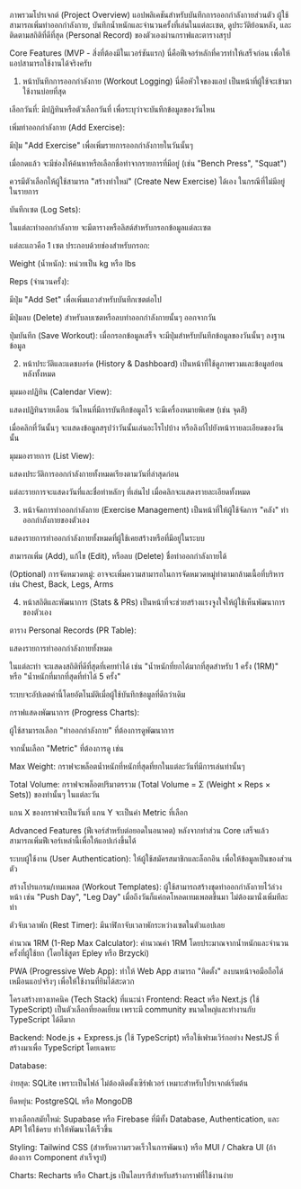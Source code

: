 ภาพรวมโปรเจกต์ (Project Overview)
แอปพลิเคชันสำหรับบันทึกการออกกำลังกายส่วนตัว ผู้ใช้สามารถเพิ่มท่าออกกำลังกาย, บันทึกน้ำหนักและจำนวนครั้งที่เล่นในแต่ละเซต, ดูประวัติย้อนหลัง, และติดตามสถิติที่ดีที่สุด (Personal Record) ของตัวเองผ่านกราฟและตารางสรุป

Core Features (MVP - สิ่งที่ต้องมีในเวอร์ชันแรก)
นี่คือฟีเจอร์หลักที่ควรทำให้เสร็จก่อน เพื่อให้แอปสามารถใช้งานได้จริงครับ

1. หน้าบันทึกการออกกำลังกาย (Workout Logging)
นี่คือหัวใจของแอป เป็นหน้าที่ผู้ใช้จะเข้ามาใช้งานบ่อยที่สุด

เลือกวันที่: มีปฏิทินหรือตัวเลือกวันที่ เพื่อระบุว่าจะบันทึกข้อมูลของวันไหน

เพิ่มท่าออกกำลังกาย (Add Exercise):

มีปุ่ม "Add Exercise" เพื่อเพิ่มรายการออกกำลังกายในวันนั้นๆ

เมื่อกดแล้ว จะมีช่องให้ค้นหาหรือเลือกชื่อท่าจากรายการที่มีอยู่ (เช่น "Bench Press", "Squat")

ควรมีตัวเลือกให้ผู้ใช้สามารถ "สร้างท่าใหม่" (Create New Exercise) ได้เอง ในกรณีที่ไม่มีอยู่ในรายการ

บันทึกเซต (Log Sets):

ในแต่ละท่าออกกำลังกาย จะมีตารางหรือลิสต์สำหรับกรอกข้อมูลแต่ละเซต

แต่ละแถวคือ 1 เซต ประกอบด้วยช่องสำหรับกรอก:

Weight (น้ำหนัก): หน่วยเป็น kg หรือ lbs

Reps (จำนวนครั้ง):

มีปุ่ม "Add Set" เพื่อเพิ่มแถวสำหรับบันทึกเซตต่อไป

มีปุ่มลบ (Delete) สำหรับลบเซตหรือลบท่าออกกำลังกายนั้นๆ ออกจากวัน

ปุ่มบันทึก (Save Workout): เมื่อกรอกข้อมูลเสร็จ จะมีปุ่มสำหรับบันทึกข้อมูลของวันนั้นๆ ลงฐานข้อมูล

2. หน้าประวัติและแดชบอร์ด (History & Dashboard)
เป็นหน้าที่ใช้ดูภาพรวมและข้อมูลย้อนหลังทั้งหมด

มุมมองปฏิทิน (Calendar View):

แสดงปฏิทินรายเดือน วันไหนที่มีการบันทึกข้อมูลไว้ จะมีเครื่องหมายพิเศษ (เช่น จุดสี)

เมื่อคลิกที่วันนั้นๆ จะแสดงข้อมูลสรุปว่าวันนั้นเล่นอะไรไปบ้าง หรือลิงก์ไปยังหน้ารายละเอียดของวันนั้น

มุมมองรายการ (List View):

แสดงประวัติการออกกำลังกายทั้งหมดเรียงตามวันที่ล่าสุดก่อน

แต่ละรายการจะแสดงวันที่และชื่อท่าหลักๆ ที่เล่นไป เมื่อคลิกจะแสดงรายละเอียดทั้งหมด

3. หน้าจัดการท่าออกกำลังกาย (Exercise Management)
เป็นหน้าที่ให้ผู้ใช้จัดการ "คลัง" ท่าออกกำลังกายของตัวเอง

แสดงรายการท่าออกกำลังกายทั้งหมดที่ผู้ใช้เคยสร้างหรือที่มีอยู่ในระบบ

สามารถเพิ่ม (Add), แก้ไข (Edit), หรือลบ (Delete) ชื่อท่าออกกำลังกายได้

(Optional) การจัดหมวดหมู่: อาจจะเพิ่มความสามารถในการจัดหมวดหมู่ท่าตามกล้ามเนื้อที่บริหาร เช่น Chest, Back, Legs, Arms

4. หน้าสถิติและพัฒนาการ (Stats & PRs)
เป็นหน้าที่จะช่วยสร้างแรงจูงใจให้ผู้ใช้เห็นพัฒนาการของตัวเอง

ตาราง Personal Records (PR Table):

แสดงรายการท่าออกกำลังกายทั้งหมด

ในแต่ละท่า จะแสดงสถิติที่ดีที่สุดที่เคยทำได้ เช่น "น้ำหนักที่ยกได้มากที่สุดสำหรับ 1 ครั้ง (1RM)" หรือ "น้ำหนักที่มากที่สุดที่ทำได้ 5 ครั้ง"

ระบบจะอัปเดตค่านี้โดยอัตโนมัติเมื่อผู้ใช้บันทึกข้อมูลที่ดีกว่าเดิม

กราฟแสดงพัฒนาการ (Progress Charts):

ผู้ใช้สามารถเลือก "ท่าออกกำลังกาย" ที่ต้องการดูพัฒนาการ

จากนั้นเลือก "Metric" ที่ต้องการดู เช่น

Max Weight: กราฟจะพล็อตน้ำหนักที่หนักที่สุดที่ยกในแต่ละวันที่มีการเล่นท่านั้นๆ

Total Volume: กราฟจะพล็อตปริมาตรรวม (Total Volume = Σ (Weight × Reps × Sets)) ของท่านั้นๆ ในแต่ละวัน

แกน X ของกราฟจะเป็นวันที่ แกน Y จะเป็นค่า Metric ที่เลือก

Advanced Features (ฟีเจอร์สำหรับต่อยอดในอนาคต)
หลังจากทำส่วน Core เสร็จแล้ว สามารถเพิ่มฟีเจอร์เหล่านี้เพื่อให้แอปเก่งขึ้นได้

ระบบผู้ใช้งาน (User Authentication): ให้ผู้ใช้สมัครสมาชิกและล็อกอิน เพื่อให้ข้อมูลเป็นของส่วนตัว

สร้างโปรแกรม/เทมเพลต (Workout Templates): ผู้ใช้สามารถสร้างชุดท่าออกกำลังกายไว้ล่วงหน้า เช่น "Push Day", "Leg Day" เมื่อถึงวันก็แค่กดโหลดเทมเพลตขึ้นมา ไม่ต้องมานั่งเพิ่มทีละท่า

ตัวจับเวลาพัก (Rest Timer): มีนาฬิกาจับเวลาพักระหว่างเซตในตัวแอปเลย

คำนวณ 1RM (1-Rep Max Calculator): คำนวณค่า 1RM โดยประมาณจากน้ำหนักและจำนวนครั้งที่ผู้ใช้ยก (โดยใช้สูตร Epley หรือ Brzycki)

PWA (Progressive Web App): ทำให้ Web App สามารถ "ติดตั้ง" ลงบนหน้าจอมือถือได้เหมือนแอปจริงๆ เพื่อให้ใช้งานที่ยิมได้สะดวก

โครงสร้างทางเทคนิค (Tech Stack) ที่แนะนำ
Frontend: React หรือ Next.js (ใช้ TypeScript) เป็นตัวเลือกที่ยอดเยี่ยม เพราะมี community ขนาดใหญ่และทำงานกับ TypeScript ได้ดีมาก

Backend: Node.js + Express.js (ใช้ TypeScript) หรือใช้เฟรมเวิร์กอย่าง NestJS ที่สร้างมาเพื่อ TypeScript โดยเฉพาะ

Database:

ง่ายสุด: SQLite เพราะเป็นไฟล์ ไม่ต้องติดตั้งเซิร์ฟเวอร์ เหมาะสำหรับโปรเจกต์เริ่มต้น

ยืดหยุ่น: PostgreSQL หรือ MongoDB

ทางเลือกสมัยใหม่: Supabase หรือ Firebase ที่มีทั้ง Database, Authentication, และ API ให้ใช้ครบ ทำให้พัฒนาได้เร็วขึ้น

Styling: Tailwind CSS (สำหรับความรวดเร็วในการพัฒนา) หรือ MUI / Chakra UI (ถ้าต้องการ Component สำเร็จรูป)

Charts: Recharts หรือ Chart.js เป็นไลบรารีสำหรับสร้างกราฟที่ใช้งานง่าย